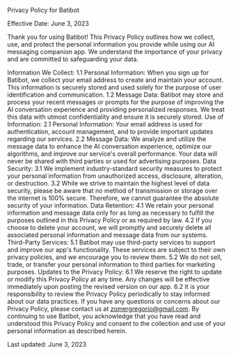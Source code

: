 Privacy Policy for Batibot

Effective Date: June 3, 2023

Thank you for using Batibot! This Privacy Policy outlines how we collect, use, and protect the personal information you provide while using our AI messaging companion app. We understand the importance of your privacy and are committed to safeguarding your data.

Information We Collect:
1.1 Personal Information: When you sign up for Batibot, we collect your email address to create and maintain your account. This information is securely stored and used solely for the purpose of user identification and communication.
1.2 Message Data: Batibot may store and process your recent messages or prompts for the purpose of improving the AI conversation experience and providing personalized responses. We treat this data with utmost confidentiality and ensure it is securely stored.
Use of Information:
2.1 Personal Information: Your email address is used for authentication, account management, and to provide important updates regarding our services.
2.2 Message Data: We analyze and utilize the message data to enhance the AI conversation experience, optimize our algorithms, and improve our service's overall performance. Your data will never be shared with third parties or used for advertising purposes.
Data Security:
3.1 We implement industry-standard security measures to protect your personal information from unauthorized access, disclosure, alteration, or destruction.
3.2 While we strive to maintain the highest level of data security, please be aware that no method of transmission or storage over the internet is 100% secure. Therefore, we cannot guarantee the absolute security of your information.
Data Retention:
4.1 We retain your personal information and message data only for as long as necessary to fulfill the purposes outlined in this Privacy Policy or as required by law.
4.2 If you choose to delete your account, we will promptly and securely delete all associated personal information and message data from our systems.
Third-Party Services:
5.1 Batibot may use third-party services to support and improve our app's functionality. These services are subject to their own privacy policies, and we encourage you to review them.
5.2 We do not sell, trade, or transfer your personal information to third parties for marketing purposes.
Updates to the Privacy Policy:
6.1 We reserve the right to update or modify this Privacy Policy at any time. Any changes will be effective immediately upon posting the revised version on our app.
6.2 It is your responsibility to review the Privacy Policy periodically to stay informed about our data practices.
If you have any questions or concerns about our Privacy Policy, please contact us at zomergregorio@gmail.com. By continuing to use Batibot, you acknowledge that you have read and understood this Privacy Policy and consent to the collection and use of your personal information as described herein.

Last updated: June 3, 2023
